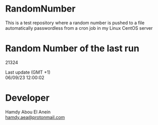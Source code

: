 # RandomNumber    
This is a test repository where a random number is pushed to a file automatically passwordless from a cron job in my Linux CentOS server    
# Random Number of the last run   
21324
      
Last update (GMT +1)    
06/09/23 12:00:02
# Developer    
Hamdy Abou El Anein   
hamdy.aea@protonmail.com
